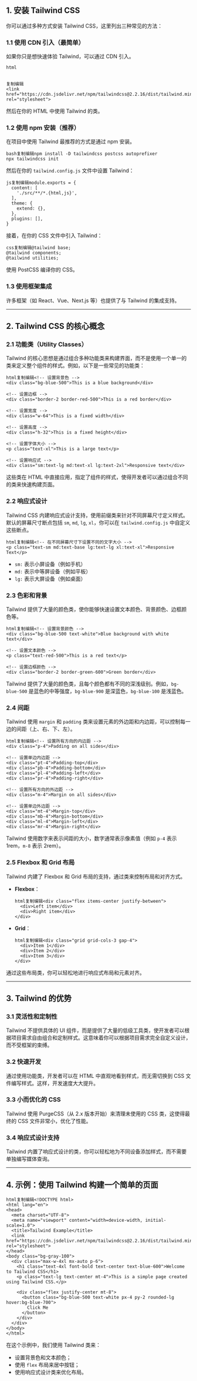 ## **1. 安装 Tailwind CSS**

你可以通过多种方式安装 Tailwind CSS，这里列出三种常见的方法：

### **1.1 使用 CDN 引入（最简单）**

如果你只是想快速体验 Tailwind，可以通过 CDN 引入。

```
html


复制编辑
<link href="https://cdn.jsdelivr.net/npm/tailwindcss@2.2.16/dist/tailwind.min.css" rel="stylesheet">
```

然后在你的 HTML 中使用 Tailwind 的类。

### **1.2 使用 npm 安装（推荐）**

在项目中使用 Tailwind 最推荐的方式是通过 npm 安装。

```
bash复制编辑npm install -D tailwindcss postcss autoprefixer
npx tailwindcss init
```

然后在你的 `tailwind.config.js` 文件中设置 Tailwind：

```
js复制编辑module.exports = {
  content: [
    './src/**/*.{html,js}',
  ],
  theme: {
    extend: {},
  },
  plugins: [],
}
```

接着，在你的 CSS 文件中引入 Tailwind：

```
css复制编辑@tailwind base;
@tailwind components;
@tailwind utilities;
```

使用 PostCSS 编译你的 CSS。

### **1.3 使用框架集成**

许多框架（如 React、Vue、Next.js 等）也提供了与 Tailwind 的集成支持。

------

## **2. Tailwind CSS 的核心概念**

### **2.1 功能类（Utility Classes）**

Tailwind 的核心思想是通过组合多种功能类来构建界面，而不是使用一个单一的类来定义整个组件的样式。例如，以下是一些常见的功能类：

```
html复制编辑<!-- 设置背景色 -->
<div class="bg-blue-500">This is a blue background</div>

<!-- 设置边框 -->
<div class="border-2 border-red-500">This is a red border</div>

<!-- 设置宽度 -->
<div class="w-64">This is a fixed width</div>

<!-- 设置高度 -->
<div class="h-32">This is a fixed height</div>

<!-- 设置字体大小 -->
<p class="text-xl">This is a large text</p>

<!-- 设置响应式 -->
<div class="sm:text-lg md:text-xl lg:text-2xl">Responsive text</div>
```

这些类在 HTML 中直接应用，指定了组件的样式，使得开发者可以通过组合不同的类来快速构建页面。

### **2.2 响应式设计**

Tailwind CSS 内建响应式设计支持，使用前缀类来针对不同屏幕尺寸定义样式。默认的屏幕尺寸断点包括 `sm`, `md`, `lg`, `xl`，你可以在 `tailwind.config.js` 中自定义这些断点。

```
html复制编辑<!-- 在不同屏幕尺寸下设置不同的文字大小 -->
<p class="text-sm md:text-base lg:text-lg xl:text-xl">Responsive Text</p>
```

- `sm:` 表示小屏设备（例如手机）
- `md:` 表示中等屏设备（例如平板）
- `lg:` 表示大屏设备（例如桌面）

### **2.3 色彩和背景**

Tailwind 提供了大量的颜色类，使你能够快速设置文本颜色、背景颜色、边框颜色等。

```
html复制编辑<!-- 设置背景颜色 -->
<div class="bg-blue-500 text-white">Blue background with white text</div>

<!-- 设置文本颜色 -->
<p class="text-red-500">This is a red text</p>

<!-- 设置边框颜色 -->
<div class="border-2 border-green-600">Green border</div>
```

Tailwind 提供了大量的颜色类，且每个颜色都有不同的深浅级别。例如，`bg-blue-500` 是蓝色的中等强度，`bg-blue-900` 是深蓝色，`bg-blue-100` 是浅蓝色。

### **2.4 间距**

Tailwind 使用 `margin` 和 `padding` 类来设置元素的外边距和内边距，可以控制每一边的间距（上、右、下、左）。

```
html复制编辑<!-- 设置所有方向的内边距 -->
<div class="p-4">Padding on all sides</div>

<!-- 设置单边内边距 -->
<div class="pt-4">Padding-top</div>
<div class="pb-4">Padding-bottom</div>
<div class="pl-4">Padding-left</div>
<div class="pr-4">Padding-right</div>

<!-- 设置所有方向的外边距 -->
<div class="m-4">Margin on all sides</div>

<!-- 设置单边外边距 -->
<div class="mt-4">Margin-top</div>
<div class="mb-4">Margin-bottom</div>
<div class="ml-4">Margin-left</div>
<div class="mr-4">Margin-right</div>
```

Tailwind 使用数字来表示间距的大小，数字通常表示像素值（例如 `p-4` 表示 1rem，`m-8` 表示 2rem）。

### **2.5 Flexbox 和 Grid 布局**

Tailwind 内建了 Flexbox 和 Grid 布局的支持，通过类来控制布局和对齐方式。

- **Flexbox**：

  ```
  html复制编辑<div class="flex items-center justify-between">
    <div>Left item</div>
    <div>Right item</div>
  </div>
  ```

- **Grid**：

  ```
  html复制编辑<div class="grid grid-cols-3 gap-4">
    <div>Item 1</div>
    <div>Item 2</div>
    <div>Item 3</div>
  </div>
  ```

通过这些布局类，你可以轻松地进行响应式布局和元素对齐。

------

## **3. Tailwind 的优势**

### **3.1 灵活性和定制性**

Tailwind 不提供具体的 UI 组件，而是提供了大量的低级工具类，使开发者可以根据项目需求自由组合和定制样式。这意味着你可以根据项目需求完全自定义设计，而不受框架的束缚。

### **3.2 快速开发**

通过使用功能类，开发者可以在 HTML 中直观地看到样式，而无需切换到 CSS 文件编写样式。这样，开发速度大大提升。

### **3.3 小而优化的 CSS**

Tailwind 使用 PurgeCSS（从 2.x 版本开始）来清理未使用的 CSS 类，这使得最终的 CSS 文件非常小，优化了性能。

### **3.4 响应式设计支持**

Tailwind 内置了响应式设计的类，你可以轻松地为不同设备添加样式，而不需要单独编写媒体查询。

------

## **4. 示例：使用 Tailwind 构建一个简单的页面**

```
html复制编辑<!DOCTYPE html>
<html lang="en">
<head>
  <meta charset="UTF-8">
  <meta name="viewport" content="width=device-width, initial-scale=1.0">
  <title>Tailwind Example</title>
  <link href="https://cdn.jsdelivr.net/npm/tailwindcss@2.2.16/dist/tailwind.min.css" rel="stylesheet">
</head>
<body class="bg-gray-100">
  <div class="max-w-4xl mx-auto p-6">
    <h1 class="text-4xl font-bold text-center text-blue-600">Welcome to Tailwind CSS</h1>
    <p class="text-lg text-center mt-4">This is a simple page created using Tailwind CSS.</p>
    
    <div class="flex justify-center mt-8">
      <button class="bg-blue-500 text-white px-4 py-2 rounded-lg hover:bg-blue-700">
        Click Me
      </button>
    </div>
  </div>
</body>
</html>
```

在这个示例中，我们使用 Tailwind 类来：

- 设置背景色和文本颜色；
- 使用 `flex` 布局来居中按钮；
- 使用响应式设计类来优化布局。
